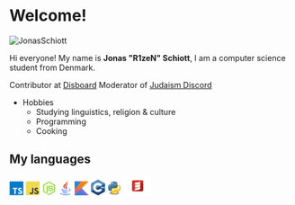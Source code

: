 # Welcome!
<img src="https://komarev.com/ghpvc/?username=JonasSchiott&color=blueviolet" alt="JonasSchiott" />

Hi everyone! My name is **Jonas "R1zeN" Schiott**, I am a computer science student from Denmark.

Contributor at [Disboard](https://github.com/disboardorg)
Moderator of [Judaism Discord](https://discord.gg/Judaism)

- Hobbies
  - Studying linguistics, religion & culture
  - Programming
  - Cooking

<h2>My languages </h2>
<code><img width="25px" src="https://github.com/JonasSchiott/JonasSchiott/blob/master/assets/typescript.svg"></code>
<code><img width="25px" src="https://github.com/JonasSchiott/JonasSchiott/blob/master/assets/javascript.svg"></code>
<code><img width="25px" src="https://github.com/JonasSchiott/JonasSchiott/blob/master/assets/nodejs.svg"></code>
<code><img width="25px" src="https://github.com/JonasSchiott/JonasSchiott/blob/master/assets/java.png"></code>
<code><img width="25px" src="https://github.com/JonasSchiott/JonasSchiott/blob/master/assets/kotlin.png"></code>
<code><img width="25px" src="https://github.com/JonasSchiott/JonasSchiott/blob/master/assets/cpp.svg"></code>
<code><img width="25px" src="https://github.com/JonasSchiott/JonasSchiott/blob/master/assets/python.png"></code>
<code><img width="50px" src="https://github.com/JonasSchiott/JonasSchiott/blob/master/assets/scala.png"></code>

